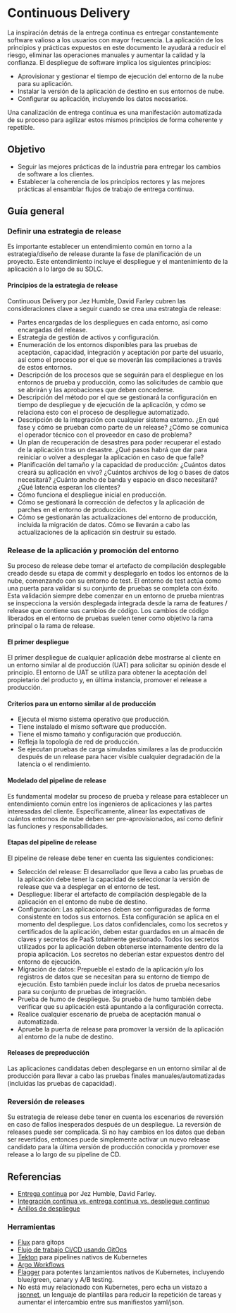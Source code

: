 # Continuous Delivery

La inspiración detrás de la entrega continua es entregar constantemente software valioso a los usuarios con mayor frecuencia. La aplicación de los principios y prácticas expuestos en este documento le ayudará a reducir el riesgo, eliminar las operaciones manuales y aumentar la calidad y la confianza.
El despliegue de software implica los siguientes principios:

* Aprovisionar y gestionar el tiempo de ejecución del entorno de la nube para su aplicación.
* Instalar la versión de la aplicación de destino en sus entornos de nube.
* Configurar su aplicación, incluyendo los datos necesarios.

Una canalización de entrega continua es una manifestación automatizada de su proceso para agilizar estos mismos principios de forma coherente y repetible.

## Objetivo

* Seguir las mejores prácticas de la industria para entregar los cambios de software a los clientes.
* Establecer la coherencia de los principios rectores y las mejores prácticas al ensamblar flujos de trabajo de entrega continua.

## Guía general

### Definir una estrategia de release

Es importante establecer un entendimiento común en torno a la estrategia/diseño de release durante la fase de planificación de un proyecto. Este entendimiento incluye el despliegue y el mantenimiento de la aplicación a lo largo de su SDLC.

#### Principios de la estrategia de release

Continuous Delivery por Jez Humble, David Farley cubren las consideraciones clave a seguir cuando se crea una estrategia de release:

* Partes encargadas de los despliegues en cada entorno, así como encargadas del release.
* Estrategia de gestión de activos y configuración.
* Enumeración de los entornos disponibles para las pruebas de aceptación, capacidad, integración y aceptación por parte del usuario, así como el proceso por el que se moverán las compilaciones a través de estos entornos.
* Descripción de los procesos que se seguirán para el despliegue en los entornos de prueba y producción, como las solicitudes de cambio que se abrirán y las aprobaciones que deben concederse.
* Descripción del método por el que se gestionará la configuración en tiempo de despliegue y de ejecución de la aplicación, y cómo se relaciona esto con el proceso de despliegue automatizado.
* Descripción de la integración con cualquier sistema externo. ¿En qué fase y cómo se prueban como parte de un release? ¿Cómo se comunica el operador técnico con el proveedor en caso de problema?
* Un plan de recuperación de desastres para poder recuperar el estado de la aplicación tras un desastre. ¿Qué pasos habrá que dar para reiniciar o volver a desplegar la aplicación en caso de que falle?
* Planificación del tamaño y la capacidad de producción: ¿Cuántos datos creará su aplicación en vivo? ¿Cuántos archivos de log o bases de datos necesitará? ¿Cuánto ancho de banda y espacio en disco necesitará? ¿Qué latencia esperan los clientes?
* Cómo funciona el despliegue inicial en producción.
* Cómo se gestionará la corrección de defectos y la aplicación de parches en el entorno de producción.
* Cómo se gestionarán las actualizaciones del entorno de producción, incluida la migración de datos. Cómo se llevarán a cabo las actualizaciones de la aplicación sin destruir su estado.

### Release de la aplicación y promoción del entorno

Su proceso de release debe tomar el artefacto de compilación desplegable creado desde su etapa de commit y desplegarlo en todos los entornos de la nube, comenzando con su entorno de test.
El entorno de test actúa como una puerta para validar si su conjunto de pruebas se completa con éxito. Esta validación siempre debe comenzar en un entorno de prueba mientras se inspecciona la versión desplegada integrada desde la rama de features / release que contiene sus cambios de código.
Los cambios de código liberados en el entorno de pruebas suelen tener como objetivo la rama principal o la rama de release.

#### El primer despliegue

El primer despliegue de cualquier aplicación debe mostrarse al cliente en un entorno similar al de producción (UAT) para solicitar su opinión desde el principio. El entorno de UAT se utiliza para obtener la aceptación del propietario del producto y, en última instancia, promover el release a producción.

#### Criterios para un entorno similar al de producción

* Ejecuta el mismo sistema operativo que producción.
* Tiene instalado el mismo software que producción.
* Tiene el mismo tamaño y configuración que producción.
* Refleja la topología de red de producción.
* Se ejecutan pruebas de carga simuladas similares a las de producción después de un release para hacer visible cualquier degradación de la latencia o el rendimiento.

#### Modelado del pipeline de release

Es fundamental modelar su proceso de prueba y release para establecer un entendimiento común entre los ingenieros de aplicaciones y las partes interesadas del cliente. Específicamente, alinear las expectativas de cuántos entornos de nube deben ser pre-aprovisionados, así como definir las funciones y responsabilidades.

#### Etapas del pipeline de release

El pipeline de release debe tener en cuenta las siguientes condiciones:

* Selección del release: El desarrollador que lleva a cabo las pruebas de la aplicación debe tener la capacidad de seleccionar la versión de release que va a desplegar en el entorno de test.
* Despliegue: liberar el artefacto de compilación desplegable de la aplicación en el entorno de nube de destino.
* Configuración: Las aplicaciones deben ser configuradas de forma consistente en todos sus entornos. Esta configuración se aplica en el momento del despliegue. Los datos confidenciales, como los secretos y certificados de la aplicación, deben estar guardados en un almacén de claves y secretos de PaaS totalmente gestionado. Todos los secretos utilizados por la aplicación deben obtenerse internamente dentro de la propia aplicación. Los secretos no deberían estar expuestos dentro del entorno de ejecución.
* Migración de datos: Prepueble el estado de la aplicación y/o los registros de datos que se necesitan para su entorno de tiempo de ejecución. Esto también puede incluir los datos de prueba necesarios para su conjunto de pruebas de integración.
* Prueba de humo de despliegue. Su prueba de humo también debe verificar que su aplicación está apuntando a la configuración correcta.
* Realice cualquier escenario de prueba de aceptación manual o automatizada.
* Apruebe la puerta de release para promover la versión de la aplicación al entorno de la nube de destino.

#### Releases de preproducción

Las aplicaciones candidatas deben desplegarse en un entorno similar al de producción para llevar a cabo las pruebas finales manuales/automatizadas (incluidas las pruebas de capacidad).

### Reversión de releases

Su estrategia de release debe tener en cuenta los escenarios de reversión en caso de fallos inesperados después de un despliegue.
La reversión de releases puede ser complicada. Si no hay cambios en los datos que deban ser revertidos, entonces puede simplemente activar un nuevo release candidato para la última versión de producción conocida y promover ese release a lo largo de su pipeline de CD.

## Referencias

* [Entrega continua](https://www.continuousdelivery.com/) por Jez Humble, David Farley.
* [Integración continua vs. entrega continua vs. despliegue continuo](https://www.atlassian.com/continuous-delivery/principles/continuous-integration-vs-delivery-vs-deployment)
* [Anillos de despliegue](https://docs.microsoft.com/en-us/azure/devops/migrate/phase-rollout-with-rings?view=azure-devops)

### Herramientas

* [Flux](https://fluxcd.io/docs/concepts/) para gitops
* [Flujo de trabajo CI/CD usando GitOps](https://docs.microsoft.com/es-es/azure/azure-arc/kubernetes/conceptual-gitops-ci-cd#example-workflow)
* [Tekton](https://github.com/tektoncd) para pipelines nativos de Kubernetes
* [Argo Workflows](https://github.com/argoproj/argo-workflows)
* [Flagger](https://github.com/fluxcd/flagger) para potentes lanzamientos nativos de Kubernetes, incluyendo blue/green, canary y A/B testing.
* No está muy relacionado con Kubernetes, pero echa un vistazo a [jsonnet](https://jsonnet.org/), un lenguaje de plantillas para reducir la repetición de tareas y aumentar el intercambio entre sus manifiestos yaml/json.
